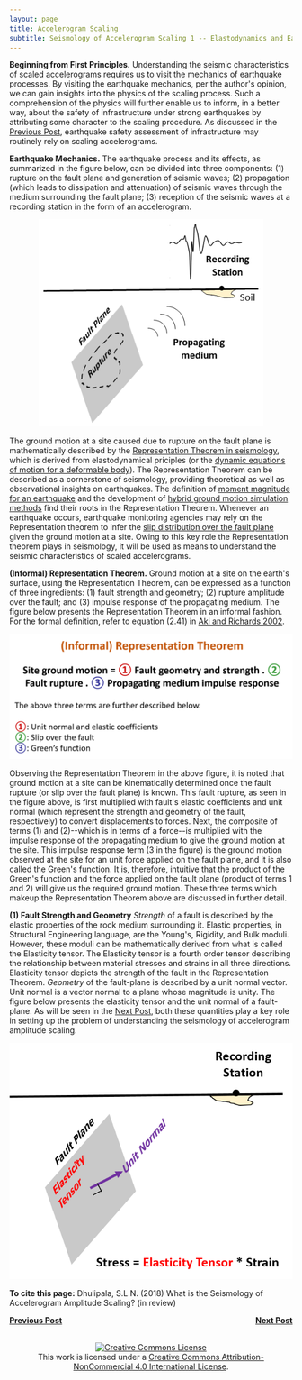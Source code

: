 ```yaml
---
layout: page
title: Accelerogram Scaling
subtitle: Seismology of Accelerogram Scaling 1 -- Elastodynamics and Earthquakes
---
```

  
**Beginning from First Principles.** Understanding the seismic characteristics of scaled accelerograms requires us to visit the mechanics of earthquake processes. By visiting the earthquake mechanics, per the author's opinion, we can gain insights into the physics of the scaling process. Such a comprehension of the physics will further enable us to inform, in a better way, about the safety of infrastructure under strong earthquakes by attributing some character to the scaling procedure. As discussed in the [Previous Post](https://somu15.github.io/Blogs/PBEE/Acc_Sca_1/), earthquake safety assessment of infrastructure may routinely rely on scaling accelerograms.

**Earthquake Mechanics.** The earthquake process and its effects, as summarized in the figure below, can be divided into three components: (1) rupture on the fault plane and generation of seismic waves; (2) propagation (which leads to dissipation and attenuation) of seismic waves through the medium surrounding the fault plane; (3) reception of the seismic waves at a recording station in the form of an accelerogram.

<center><img src="/Blogs/PBEE/Figures/Schem_Easy2.png" width="400"></center>

The ground motion at a site caused due to rupture on the fault plane is mathematically described by the [Representation Theorem in seismology](https://www.ldeo.columbia.edu/~richards/Aki_Richards.html), which is derived from elastodynamical priciples (or the [dynamic equations of motion for a deformable body](https://books.google.com/books/about/Advanced_Mechanics_Of_Solids.html?id=k1BNuAAACAAJ)). The Representation Theorem can be described as a cornerstone of seismology, providing theoretical as well as observational insights on earthquakes. The definition of [moment magnitude for an earthquake](https://books.google.com/books?hl=en&lr=&id=VV0mV4lF0RUC&oi=fnd&pg=PR11&dq=info:23gwx471TAQJ:scholar.google.com&ots=EpH0u8A5gg&sig=h4P3Hzkh7-fXiU-usi5uVRWIlbo#v=onepage&q&f=false) and the development of [hybrid ground motion simulation methods](https://pubs.geoscienceworld.org/ssa/bssa/article/100/5A/2095/325180/broadband-ground-motion-simulation-using-a-hybrid) find their roots in the Representation Theorem. Whenever an earthquake occurs, earthquake monitoring agencies may rely on the Representation theorem to infer the [slip distribution over the fault plane](https://pubs.geoscienceworld.org/ssa/bssa/article/92/4/1192/120765/source-description-of-the-1999-hector-mine) given the ground motion at a site. Owing to this key role the Representation theorem plays in seismology, it will be used as means to understand the seismic characteristics of scaled accelerograms.   

**(Informal) Representation Theorem.** Ground motion at a site on the earth's surface, using the Representation Theorem, can be expressed as a function of three ingredients: (1) fault strength and geometry; (2) rupture amplitude over the fault; and (3) impulse response of the propagating medium. The figure below presents the Representation Theorem in an informal fashion. For the formal definition, refer to equation (2.41) in [Aki and Richards 2002](https://www.ldeo.columbia.edu/~richards/Aki_Richards.html).

<center><img src="/Blogs/PBEE/Figures/Informal_RT2.png" width="600"></center>

Observing the Representation Theorem in the above figure, it is noted that ground motion at a site can be kinematically determined once the fault rupture (or slip over the fault plane) is known. This fault rupture, as seen in the figure above, is first multiplied with fault's elastic coefficients and unit normal (which represent the strength and geometry of the fault, respectively) to convert displacements to forces. Next, the composite of terms (1) and (2)--which is in terms of a force--is multiplied with the impulse response of the propagating medium to give the ground motion at the site. This impulse response term (3 in the figure) is the ground motion observed at the site for an unit force applied on the fault plane, and it is also called the Green's function. It is, therefore, intuitive that the product of the Green's function and the force applied on the fault plane (product of terms 1 and 2) will give us the required ground motion. These three terms which makeup the Representation Theorem above are discussed in further detail.

**(1) Fault Strength and Geometry** _Strength_ of a fault is described by the elastic properties of the rock medium surrounding it. Elastic properties, in Structural Engineering language, are the Young's, Rigidity, and Bulk moduli. However, these moduli can be mathematically derived from what is called the Elasticity tensor. The Elasticity tensor is a fourth order tensor describing the relationship between material stresses and strains in all three directions. Elasticity tensor depicts the strength of the fault in the Representation Theorem. _Geometry_ of the fault-plane is described by a unit normal vector. Unit normal is a vector normal to a plane whose magnitude is unity. The figure below presents the elasticity tensor and the unit normal of a fault-plane. As will be seen in the [Next Post](https://somu15.github.io/Blogs/PBEE/Acc_Sca_3/), both these quantities play a key role in setting up the problem of understanding the seismology of accelerogram amplitude scaling.   

<center><img src="/Blogs/PBEE/Figures/Fault_STR_GEOM.png" width="600"></center>

**To cite this page:** Dhulipala, S.L.N. (2018) What is the Seismology of Accelerogram Amplitude Scaling? (in review)

<p style="text-align:left;">
<a href="https://somu15.github.io/Blogs/PBEE/Acc_Sca_1/"><b>Previous Post</b></a>
<span style="float:right;"><a href="https://somu15.github.io/Blogs/PBEE/Acc_Sca_3/"><b>Next Post</b></a></span>
</p>
<br>
<center><a rel="license" href="http://creativecommons.org/licenses/by-nc/4.0/"><img alt="Creative Commons License" style="border-width:0" src="https://i.creativecommons.org/l/by-nc/4.0/88x31.png" /></a><br />This work is licensed under a <a rel="license" href="http://creativecommons.org/licenses/by-nc/4.0/">Creative Commons Attribution-NonCommercial 4.0 International License</a>.</center>
